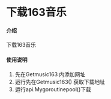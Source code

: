 # 下载163音乐

#### 介绍
下载163音乐


#### 使用说明

1.  先在Getmusic163 内添加网址
2.  运行先在Getmusic163() 获取下载地址
3.  运行api.Mygoroutinepool()下载